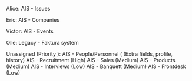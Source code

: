 Alice:
AIS - Issues

Eric:
AIS - Companies

Victor:
AIS - Events

Olle:
Legacy - Faktura system

Unassigned (Priority ):
AIS - People/Personnel ( (Extra fields, profile, history)
AIS - Recruitment (High)
AIS - Sales (Medium)
AIS - Products (Medium)
AIS - Interviews (Low)
AIS - Banquett (Medium)
AIS - Frontdesk (Low)

